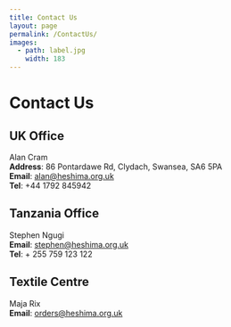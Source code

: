 ```yaml
---
title: Contact Us
layout: page
permalink: /ContactUs/
images:
  - path: label.jpg
    width: 183
---
```


# Contact Us

## UK Office

Alan Cram<br/>
**Address**: 86 Pontardawe Rd, Clydach, Swansea, SA6 5PA<br/>
**Email**: alan@heshima.org.uk<br/>
**Tel**: +44 1792 845942

## Tanzania Office

Stephen Ngugi<br/>
**Email**: stephen@heshima.org.uk<br/>
**Tel**: + 255 759 123 122<br/>

## Textile Centre

Maja Rix<br/>
**Email**: orders@heshima.org.uk<br/>
